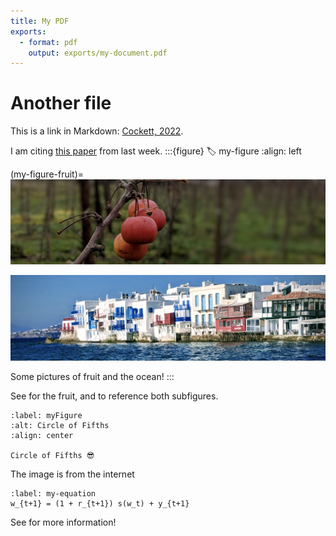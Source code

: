 ```yaml
---
title: My PDF
exports:
  - format: pdf
    output: exports/my-document.pdf
---
```


# Another file

This is a link in Markdown: [Cockett, 2022](https://doi.org/10.5281/zenodo.6476040).

I am citing [this paper](https://doi.org/10.1371/journal.pcbi.1002802) from last week.
:::{figure}
:label: my-figure
:align: left

(my-figure-fruit)=
![Here is some fruit 🍏](https://github.com/rowanc1/pics/blob/main/apples-wide.png?raw=true)

![My vacation pics! 🏝](https://github.com/rowanc1/pics/blob/main/ocean-wide.png?raw=true)

Some pictures of fruit and the ocean!
:::

See [](#my-figure-fruit) for the fruit, and [](#my-figure) to reference both subfigures.

```{figure} https://www.google.com/imgres?q=circle%20of%20fifths&imgurl=https%3A%2F%2Fwww.musikalessons.com%2Fblog%2Fwp-content%2Fuploads%2F2017%2F07%2Ffifths.png&imgrefurl=https%3A%2F%2Fwww.musikalessons.com%2Fblog%2F2017%2F08%2Fcircle-of-fifths%2F&docid=Np6p4gQPz31VDM&tbnid=9CjOBdmGWui4QM&vet=12ahUKEwjF6OqGrc-QAxWxPDQIHV_EKHAQM3oECHAQAA..i&w=838&h=643&hcb=2&ved=2ahUKEwjF6OqGrc-QAxWxPDQIHV_EKHAQM3oECHAQAA
:label: myFigure
:alt: Circle of Fifths
:align: center

Circle of Fifths 😎
```
 The image [](#myFigure) is from the internet

 ```{math}
:label: my-equation
w_{t+1} = (1 + r_{t+1}) s(w_t) + y_{t+1}
```

See [](#my-equation) for more information!
